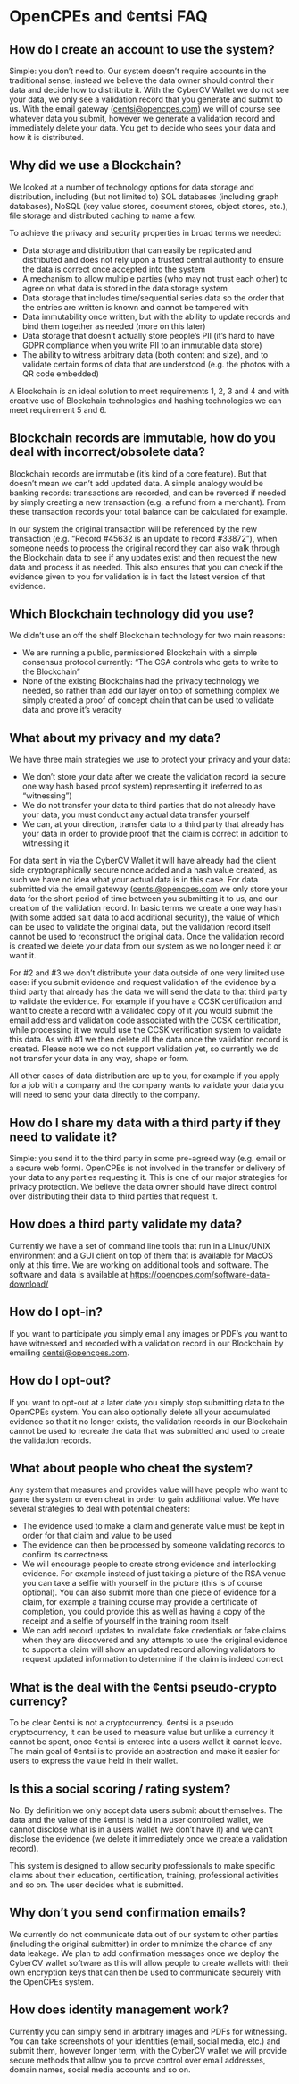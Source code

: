 # OpenCPEs and ¢entsi FAQ

## How do I create an account to use the system?

Simple: you don’t need to. Our system doesn’t require accounts in the traditional sense, instead we believe the data owner should control their data and decide how to distribute it. With the CyberCV Wallet we do not see your data, we only see a validation record that you generate and submit to us. With the email gateway (centsi@opencpes.com) we will of course see whatever data you submit, however we generate a validation record and immediately delete your data. You get to decide who sees your data and how it is distributed.

## Why did we use a Blockchain?

We looked at a number of technology options for data storage and distribution, including (but not limited to) SQL databases (including graph databases), NoSQL (key value stores, document stores, object stores, etc.), file storage and distributed caching to name a few.

To achieve the privacy and security properties in broad terms we needed:

- Data storage and distribution that can easily be replicated and distributed and does not rely upon a trusted central authority to ensure the data is correct once accepted into the system
- A mechanism to allow multiple parties (who may not trust each other) to agree on what data is stored in the data storage system
- Data storage that includes time/sequential series data so the order that the entries are written is known and cannot be tampered with
- Data immutability once written, but with the ability to update records and bind them together as needed (more on this later)
- Data storage that doesn’t actually store people’s PII (it’s hard to have GDPR compliance when you write PII to an immutable data store)
- The ability to witness arbitrary data (both content and size), and to validate certain forms of data that are understood (e.g. the photos with a QR code embedded)

A Blockchain is an ideal solution to meet requirements 1, 2, 3 and 4 and with creative use of Blockchain technologies and hashing technologies we can meet requirement 5 and 6.

## Blockchain records are immutable, how do you deal with incorrect/obsolete data?

Blockchain records are immutable (it’s kind of a core feature). But that doesn’t mean we can’t add updated data. A simple analogy would be banking records: transactions are recorded, and can be reversed if needed by simply creating a new transaction (e.g. a refund from a merchant). From these transaction records your total balance can be calculated for example.

In our system the original transaction will be referenced by the new transaction (e.g. “Record #45632 is an update to record #33872”), when someone needs to process the original record they can also walk through the Blockchain data to see if any updates exist and then request the new data and process it as needed. This also ensures that you can check if the evidence given to you for validation is in fact the latest version of that evidence.

## Which Blockchain technology did you use?

We didn’t use an off the shelf Blockchain technology for two main reasons:

- We are running a public, permissioned Blockchain with a simple consensus protocol currently: “The CSA controls who gets to write to the Blockchain”
- None of the existing Blockchains had the privacy technology we needed, so rather than add our layer on top of something complex we simply created a proof of concept chain that can be used to validate data and prove it’s veracity

## What about my privacy and my data?

We have three main strategies we use to protect your privacy and your data:

- We don’t store your data after we create the validation record (a secure one way hash based proof system) representing it (referred to as “witnessing”)
- We do not transfer your data to third parties that do not already have your data, you must conduct any actual data transfer yourself
- We can, at your direction, transfer data to a third party that already has your data in order to provide proof that the claim is correct in addition to witnessing it

For data sent in via the CyberCV Wallet it will have already had the client side cryptographically secure nonce added and a hash value created, as such we have no idea what your actual data is in this case. For data submitted via the email gateway (centsi@opencpes.com we only store your data for the short period of time between you submitting it to us, and our creation of the validation record. In basic terms we create a one way hash (with some added salt data to add additional security), the value of which can be used to validate the original data, but the validation record itself cannot be used to reconstruct the original data. Once the validation record is created we delete your data from our system as we no longer need it or want it.

For #2 and #3 we don’t distribute your data outside of one very limited use case: if you submit evidence and request validation of the evidence by a third party that already has the data we will send the data to that third party to validate the evidence. For example if you have a CCSK certification and want to create a record with a validated copy of it you would submit the email address and validation code associated with the CCSK certification, while processing it we would use the CCSK verification system to validate this data. As with #1 we then delete all the data once the validation record is created. Please note we do not support validation yet, so currently we do not transfer your data in any way, shape or form.

All other cases of data distribution are up to you, for example if you apply for a job with a company and the company wants to validate your data you will need to send your data directly to the company.

## How do I share my data with a third party if they need to validate it?

Simple: you send it to the third party in some pre-agreed way (e.g. email or a secure web form). OpenCPEs is not involved in the transfer or delivery of your data to any parties requesting it. This is one of our major strategies for privacy protection. We believe the data owner should have direct control over distributing their data to third parties that request it.

## How does a third party validate my data?

Currently we have a set of command line tools that run in a Linux/UNIX environment and a GUI client on top of them that is available for MacOS only at this time. We are working on additional tools and software. The software and data is available at <a href="https://opencpes.com/software-data-download/">https://opencpes.com/software-data-download/</a>

## How do I opt-in?

If you want to participate you simply email any images or PDF’s you want to have witnessed and recorded with a validation record in our Blockchain by emailing&nbsp;<a href="mailto:centsi@opencpes.com">centsi@opencpes.com</a>.

## How do I opt-out?

If you want to opt-out at a later date you simply stop submitting data to the OpenCPEs system. You can also optionally delete all your accumulated evidence so that it no longer exists, the validation records in our Blockchain cannot be used to recreate the data that was submitted and used to create the validation records.

## What about people who cheat the system?

Any system that measures and provides value will have people who want to game the system or even cheat in order to gain additional value. We have several strategies to deal with potential cheaters:

- The evidence used to make a claim and generate value must be kept in order for that claim and value to be used
- The evidence can then be processed by someone validating records to confirm its correctness
- We will encourage people to create strong evidence and interlocking evidence. For example instead of just taking a picture of the RSA venue you can take a selfie with yourself in the picture (this is of course optional). You can also submit more than one piece of evidence for a claim, for example a training course may provide a certificate of completion, you could provide this as well as having a copy of the receipt and a selfie of yourself in the training room itself
- We can add record updates to invalidate fake credentials or fake claims when they are discovered and any attempts to use the original evidence to support a claim will show an updated record allowing validators to request updated information to determine if the claim is indeed correct

## What is the deal with the ¢entsi pseudo-crypto currency?

To be clear ¢entsi is not a cryptocurrency. ¢entsi is a pseudo cryptocurrency, it can be used to measure value but unlike a currency it cannot be spent, once ¢entsi is entered into a users wallet it cannot leave. The main goal of ¢entsi is to provide an abstraction and make it easier for users to express the value held in their wallet.

## Is this a social scoring / rating system?

No. By definition we only accept data users submit about themselves. The data and the value of the ¢entsi is held in a user controlled wallet, we cannot disclose what is in a users wallet (we don’t have it) and we can’t disclose the evidence (we delete it immediately once we create a validation record).

This system is designed to allow security professionals to make specific claims about their education, certification, training, professional activities and so on. The user decides what is submitted.

## Why don’t you send confirmation emails?

We currently do not communicate data out of our system to other parties (including the original submitter) in order to minimize the chance of any data leakage. We plan to add confirmation messages once we deploy the CyberCV wallet software as this will allow people to create wallets with their own encryption keys that can then be used to communicate securely with the OpenCPEs system.

## How does identity management work?

Currently you can simply send in arbitrary images and PDFs for witnessing. You can take screenshots of your identities (email, social media, etc.) and submit them, however longer term, with the CyberCV wallet we will provide secure methods that allow you to prove control over email addresses, domain names, social media accounts and so on.
